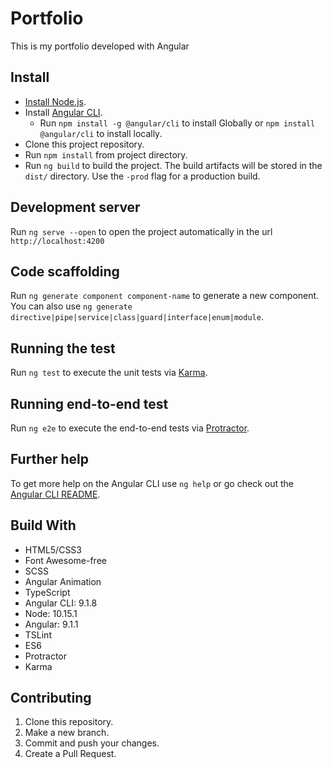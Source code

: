 # Portfolio

This is my portfolio developed with Angular

## Install

* [Install Node.js](https://nodejs.org/en/).
* Install [Angular CLI](https://www.npmjs.com/package/@angular/cli).
  * Run `npm install -g @angular/cli` to install Globally or `npm install @angular/cli` to install locally.
* Clone this project repository.
* Run `npm install` from project directory.
* Run `ng build` to build the project. The build artifacts will be stored in the `dist/` directory. Use the `-prod` flag for a production build.

## Development server

Run `ng serve --open` to open the project automatically in the url `http://localhost:4200`

## Code scaffolding

Run `ng generate component component-name` to generate a new component. You can also use `ng generate directive|pipe|service|class|guard|interface|enum|module`.

## Running the test

Run `ng test` to execute the unit tests via [Karma](https://karma-runner.github.io/latest/index.html).

## Running end-to-end test

Run `ng e2e` to execute the end-to-end tests via [Protractor](http://www.protractortest.org/#/).

## Further help

To get more help on the Angular CLI use `ng help` or go check out the [Angular CLI README](https://github.com/angular/angular-cli/blob/master/README.md).

## Build With

* HTML5/CSS3
* Font Awesome-free
* SCSS
* Angular Animation
* TypeScript
* Angular CLI: 9.1.8
* Node: 10.15.1
* Angular: 9.1.1
* TSLint
* ES6
* Protractor
* Karma

## Contributing

1. Clone this repository.
1. Make a new branch.
1. Commit and push your changes.
1. Create a Pull Request.
